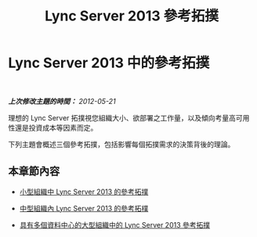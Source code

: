 ﻿---
title: Lync Server 2013 參考拓撲
TOCTitle: 參考拓撲
ms:assetid: 1b9e3467-ee74-4598-a348-16490b098760
ms:mtpsurl: https://technet.microsoft.com/zh-tw/library/Gg398254(v=OCS.15)
ms:contentKeyID: 49290248
ms.date: 08/10/2015
mtps_version: v=OCS.15
ms.translationtype: HT
---

# Lync Server 2013 中的參考拓撲

 

_**上次修改主題的時間：** 2012-05-21_

理想的 Lync Server 拓撲視您組織大小、欲部署之工作量，以及傾向考量高可用性還是投資成本等因素而定。

下列主題會概述三個參考拓撲，包括影響每個拓撲需求的決策背後的理論。

## 本章節內容

  - [小型組織中 Lync Server 2013 的參考拓撲](lync-server-2013-reference-topology-for-small-organizations.md)

  - [中型組織內 Lync Server 2013 的參考拓樸](lync-server-2013-reference-topology-for-medium-size-organizations.md)

  - [具有多個資料中心的大型組織中的 Lync Server 2013 參考拓撲](lync-server-2013-reference-topology-for-large-organizations-with-multiple-data-centers.md)


